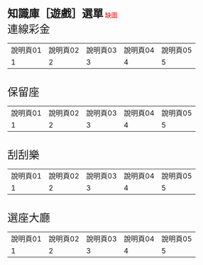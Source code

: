 <font size="5"><b>知識庫［遊戲］選單</b></font>
<font color="red">缺圖</font>
<br>
<font size="5">連線彩金</font>
<table>
    <tr>
        <td>說明頁01</td> 
        <td>說明頁02</td> 
        <td>說明頁03</td> 
        <td>說明頁04</td> 
        <td>說明頁05</td> 
   </tr>
    <tr>
        <td>1</td> 
        <td>2</td> 
        <td>3</td> 
        <td>4</td> 
        <td>5</td> 
   </tr>
</table>
<br>
<font size="5">保留座</font>
<table>
    <tr>
        <td>說明頁01</td> 
        <td>說明頁02</td> 
        <td>說明頁03</td> 
        <td>說明頁04</td> 
        <td>說明頁05</td> 
   </tr>
    <tr>
        <td>1</td> 
        <td>2</td> 
        <td>3</td> 
        <td>4</td> 
        <td>5</td> 
   </tr>
</table>
<br>
<font size="5">刮刮樂</font>
<table>
    <tr>
        <td>說明頁01</td> 
        <td>說明頁02</td> 
        <td>說明頁03</td> 
        <td>說明頁04</td> 
        <td>說明頁05</td> 
   </tr>
    <tr>
        <td>1</td> 
        <td>2</td> 
        <td>3</td> 
        <td>4</td> 
        <td>5</td> 
   </tr>
</table>
<br>
<font size="5">選座大廳</font>
<table>
    <tr>
        <td>說明頁01</td> 
        <td>說明頁02</td> 
        <td>說明頁03</td> 
        <td>說明頁04</td> 
        <td>說明頁05</td> 
   </tr>
    <tr>
        <td>1</td> 
        <td>2</td> 
        <td>3</td> 
        <td>4</td> 
        <td>5</td> 
   </tr>
</table>
